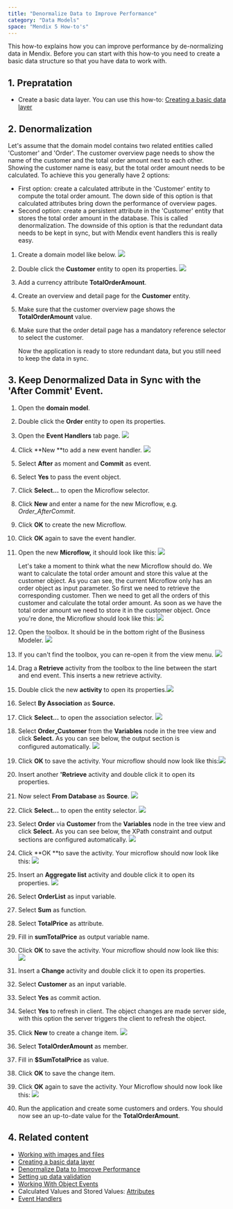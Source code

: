 ```yaml
---
title: "Denormalize Data to Improve Performance"
category: "Data Models"
space: "Mendix 5 How-to's"
---
```


This how-to explains how you can improve performance by de-normalizing data in Mendix. Before you can start with this how-to you need to create a basic data structure so that you have data to work with.

## 1. Prepratation

*   Create a basic data layer. You can use this how-to: [Creating a basic data layer](Creating+a+basic+data+layer)

## 2. Denormalization

Let's assume that the domain model contains two related entities called 'Customer' and 'Order'. The customer overview page needs to show the name of the customer and the total order amount next to each other. Showing the customer name is easy, but the total order amount needs to be calculated. To achieve this you generally have 2 options:

*   First option: create a calculated attribute in the 'Customer' entity to compute the total order amount. The down side of this option is that calculated attributes bring down the performance of overview pages.
*   Second option: create a persistent attribute in the 'Customer' entity that stores the total order amount in the database. This is called denormalization. The downside of this option is that the redundant data needs to be kept in sync, but with Mendix event handlers this is really easy.

1.  Create a domain model like below.
    ![](attachments/2949132/3080390.png)
2.  Double click the **Customer** entity to open its properties.
    ![](attachments/2949132/3080389.png)
3.  Add a currency attribute **TotalOrderAmount**.
4.  Create an overview and detail page for the **Customer** entity.
5.  Make sure that the customer overview page shows the **TotalOrderAmount** value.
6.  Make sure that the order detail page has a mandatory reference selector to select the customer.

    Now the application is ready to store redundant data, but you still need to keep the data in sync.

## 3\. Keep Denormalized Data in Sync with the 'After Commit' Event.

1.  Open the **domain model**.
2.  Double click the **Order** entity to open its properties.
3.  Open the **Event Handlers** tab page.
    ![](attachments/2949132/3080392.png)
4.  Click **New **to add a new event handler.
    ![](attachments/2949132/3080391.png)
5.  Select **After** as moment and **Commit** as event.
6.  Select **Yes** to pass the event object.
7.  Click **Select...** to open the Microflow selector.
8.  Click **New** and enter a name for the new Microflow, e.g. _Order_AfterCommit_.
9.  Click **OK** to create the new Microflow.
10.  Click **OK** again to save the event handler.
11. Open the new **Microflow,** it should look like this:
    ![](attachments/2949132/3080394.png)
    
    Let's take a moment to think what the new Microflow should do. We want to calculate the total order amount and store this value at the customer object. As you can see, the current Microflow only has an order object as input parameter. So first we need to retrieve the corresponding customer. Then we need to get all the orders of this customer and calculate the total order amount. As soon as we have the total order amount we need to store it in the customer object. Once you're done, the Microflow should look like this:
    ![](attachments/2949132/3080423.png)

12.  Open the toolbox. It should be in the bottom right of the Business Modeler.
    ![](attachments/2949132/3080393.png)
13.  If you can't find the toolbox, you can re-open it from the view menu.
    ![](attachments/2949132/3080380.png)
14.  Drag a **Retrieve** activity from the toolbox to the line between the start and end event. This inserts a new retrieve activity.
15.  Double click the new **activity** to open its properties.![](attachments/2949132/3080379.png)
16.  Select **By Association** as **Source.**
17.  Click **Select...** to open the association selector.
    ![](attachments/2949132/3080382.png)
18.  Select **Order_Customer** from the **Variables** node in the tree view and click **Select.** As you can see below, the output section is configured automatically.
    ![](attachments/2949132/3080381.png)
19.  Click **OK** to save the activity. Your microflow should now look like this:![](attachments/2949132/3080383.png)
20.  Insert another **'Retrieve** activity and double click it to open its properties.
21.  Now select **From Database** as **Source**.
    ![](attachments/2949132/3080385.png)
22.  Click **Select...** to open the entity selector.
    ![](attachments/2949132/3080386.png)
23.  Select **Order** via **Customer** from the **Variables** node in the tree view and click **Select.** As you can see below, the XPath constraint and output sections are configured automatically.
    ![](attachments/2949132/3080429.png)
24.  Click **OK **to save the activity. Your microflow should now look like this:
    ![](attachments/2949132/3080430.png)
25.  Insert an **Aggregate list** activity and double click it to open its properties.
    ![](attachments/2949132/3080428.png)
26.  Select **OrderList** as input variable.
27.  Select **Sum** as function.
28.  Select **TotalPrice** as attribute.
29.  Fill in **sumTotalPrice** as output variable name.
30.  Click **OK** to save the activity. Your microflow should now look like this:
    ![](attachments/2949132/3080425.png)
31.  Insert a **Change** activity and double click it to open its properties.
32.  Select **Customer** as an input variable.
33.  Select **Yes** as commit action.
34.  Select **Yes** to refresh in client. The object changes are made server side, with this option the server triggers the client to refresh the object.
35.  Click **New** to create a change item.
    ![](attachments/2949132/3080426.png)
36.  Select **TotalOrderAmount** as member.
37.  Fill in **$SumTotalPrice** as value.
38.  Click **OK** to save the change item.
39.  Click **OK** again to save the activity. Your Microflow should now look like this:
    ![](attachments/2949132/3080423.png)
40.  Run the application and create some customers and orders. You should now see an up-to-date value for the **TotalOrderAmount**.

## 4\. Related content

*   [Working with images and files](Working+with+images+and+files)
*   [Creating a basic data layer](Creating+a+basic+data+layer)
*   [Denormalize Data to Improve Performance](Denormalize+Data+to+Improve+Performance)
*   [Setting up data validation](Setting+up+data+validation)
*   [Working With Object Events](Working+With+Object+Events)
*   Calculated Values and Stored Values: [Attributes](/refguide5/Attributes)
*   [Event Handlers](/refguide5/Event+Handlers)